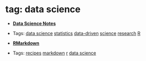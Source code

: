 
# tag: data science

 * **[Data Science Notes](../content/notebook/captures/notes/data-science-notes.md)**

  * Tags:  <a class="tag" href="#!tags/data science.md">data science</a>  <a class="tag" href="#!tags/statistics.md">statistics</a>  <a class="tag" href="#!tags/data-driven.md">data-driven</a>  <a class="tag" href="#!tags/science.md">science</a>  <a class="tag" href="#!tags/research.md">research</a>  <a class="tag" href="#!tags/R.md">R</a>
 * **[RMarkdown](../content/recipes/rmarkdown.md)**

  * Tags:  <a class="tag" href="#!tags/recipes.md">recipes</a>  <a class="tag" href="#!tags/markdown.md">markdown</a>  <a class="tag" href="#!tags/r.md">r</a>  <a class="tag" href="#!tags/data science.md">data science</a>